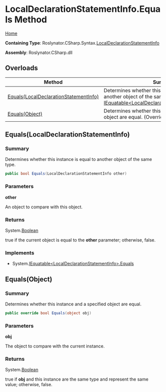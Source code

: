 <a name="_top"></a>

# LocalDeclarationStatementInfo\.Equals Method

[Home](../../../../../README.md#_top)

**Containing Type**: Roslynator\.CSharp\.Syntax\.[LocalDeclarationStatementInfo](../README.md#_top)

**Assembly**: Roslynator\.CSharp\.dll

## Overloads

| Method | Summary |
| ------ | ------- |
| [Equals(LocalDeclarationStatementInfo)](#Roslynator_CSharp_Syntax_LocalDeclarationStatementInfo_Equals_Roslynator_CSharp_Syntax_LocalDeclarationStatementInfo_) | Determines whether this instance is equal to another object of the same type\. \(Implements [IEquatable\<LocalDeclarationStatementInfo>.Equals](https://docs.microsoft.com/en-us/dotnet/api/system.iequatable-1.equals)\) |
| [Equals(Object)](#Roslynator_CSharp_Syntax_LocalDeclarationStatementInfo_Equals_System_Object_) | Determines whether this instance and a specified object are equal\. \(Overrides [ValueType.Equals](https://docs.microsoft.com/en-us/dotnet/api/system.valuetype.equals)\) |

## Equals\(LocalDeclarationStatementInfo\) <a name="Roslynator_CSharp_Syntax_LocalDeclarationStatementInfo_Equals_Roslynator_CSharp_Syntax_LocalDeclarationStatementInfo_"></a>

### Summary

Determines whether this instance is equal to another object of the same type\.

```csharp
public bool Equals(LocalDeclarationStatementInfo other)
```

### Parameters

**other**

An object to compare with this object\.

### Returns

System\.[Boolean](https://docs.microsoft.com/en-us/dotnet/api/system.boolean)

true if the current object is equal to the **other** parameter; otherwise, false\.

### Implements

* System\.[IEquatable\<LocalDeclarationStatementInfo>.Equals](https://docs.microsoft.com/en-us/dotnet/api/system.iequatable-1.equals)

## Equals\(Object\) <a name="Roslynator_CSharp_Syntax_LocalDeclarationStatementInfo_Equals_System_Object_"></a>

### Summary

Determines whether this instance and a specified object are equal\.

```csharp
public override bool Equals(object obj)
```

### Parameters

**obj**

The object to compare with the current instance\. 

### Returns

System\.[Boolean](https://docs.microsoft.com/en-us/dotnet/api/system.boolean)

true if **obj** and this instance are the same type and represent the same value; otherwise, false\. 